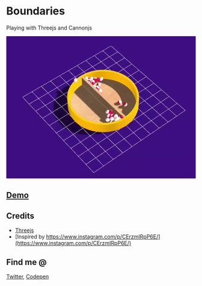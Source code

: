 # Boundaries

Playing with Threejs and Cannonjs

![Image Title](https://raw.githubusercontent.com/iondrimba/images/master/boundaries.webp)

## [Demo](https://iondrimba.github.io/boundaries/public/index.html)

## Credits

* [Threejs](https://threejs.org/)
* [Inspired by https://www.instagram.com/p/CErzmIRpP6E/](https://www.instagram.com/p/CErzmIRpP6E/)

## Find me @

[Twitter](https://twitter.com/code__music), [Codepen](https://codepen.io/iondrimba/)
